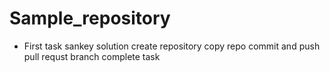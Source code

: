 # Sample_repository
- First task
sankey solution
create repository
copy repo
commit and push
pull
requst branch
complete task
